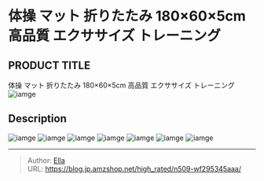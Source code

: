 # 体操 マット 折りたたみ 180×60×5cm 高品質 エクササイズ トレーニング


## PRODUCT TITLE 

体操 マット 折りたたみ 180×60×5cm 高品質 エクササイズ トレーニング![iamge](nan)

## Description











![iamge](nan)
![iamge](nan)
![iamge](nan)
![iamge](nan)
![iamge](nan)
![iamge](nan)
![iamge](nan)


---

> Author: [Ella](https://blog.jp.amzshop.net/)  
> URL: https://blog.jp.amzshop.net/high_rated/n509-wf295345aaa/  

